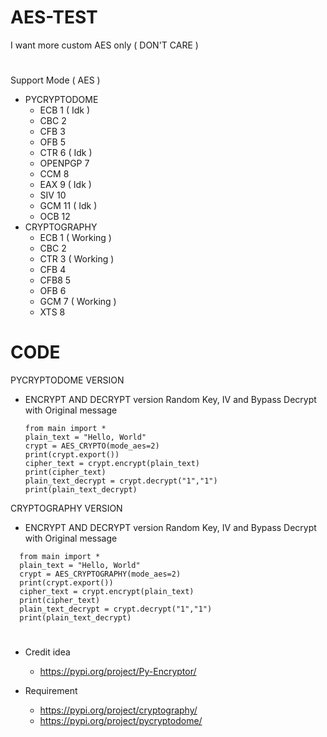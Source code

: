 # AES-TEST
I want more custom AES only ( DON'T CARE )
#
Support Mode ( AES )
* PYCRYPTODOME
  * ECB 1 ( Idk )
  * CBC 2
  * CFB 3
  * OFB 5
  * CTR 6 ( Idk )
  * OPENPGP 7
  * CCM 8
  * EAX 9 ( Idk )
  * SIV 10
  * GCM 11 ( Idk )
  * OCB 12
* CRYPTOGRAPHY
  * ECB 1 ( Working )
  * CBC 2
  * CTR 3 ( Working )
  * CFB 4
  * CFB8 5
  * OFB 6
  * GCM 7 ( Working )
  * XTS 8
# CODE

PYCRYPTODOME VERSION
 * ENCRYPT AND DECRYPT version Random Key, IV and Bypass Decrypt with Original message
   ```
   from main import *
   plain_text = "Hello, World"
   crypt = AES_CRYPTO(mode_aes=2)
   print(crypt.export())
   cipher_text = crypt.encrypt(plain_text)
   print(cipher_text)
   plain_text_decrypt = crypt.decrypt("1","1")
   print(plain_text_decrypt)
   ```
CRYPTOGRAPHY VERSION
 * ENCRYPT AND DECRYPT version Random Key, IV and Bypass Decrypt with Original message
 ```
   from main import *
   plain_text = "Hello, World"
   crypt = AES_CRYPTOGRAPHY(mode_aes=2)
   print(crypt.export())
   cipher_text = crypt.encrypt(plain_text)
   print(cipher_text)
   plain_text_decrypt = crypt.decrypt("1","1")
   print(plain_text_decrypt)
   ```
#
* Credit idea
  * https://pypi.org/project/Py-Encryptor/

* Requirement
  * https://pypi.org/project/cryptography/
  * https://pypi.org/project/pycryptodome/
